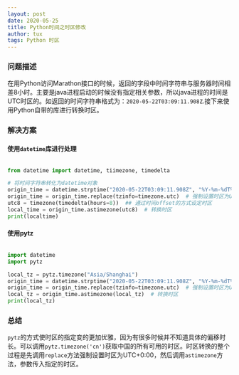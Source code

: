 ```yaml
---
layout: post
date: 2020-05-25
title: Python时间之时区修改
author: tux
tags: Python 时区
---
```


### 问题描述

在用Python访问Marathon接口的时候，返回的字段中时间字符串与服务器时间相差8小时。主要是java进程启动的时候没有指定相关参数，所以java进程的时间是UTC时区的。如返回的时间字符串格式为：`2020-05-22T03:09:11.908Z`.接下来使用Python自带的库进行转换时区。

### 解决方案

#### 使用`datetime`库进行处理

```python

from datetime import datetime, tiimezone, timedelta

# 将时间字符串转化为datetime对象
origin_time = datetime.strptime("2020-05-22T03:09:11.908Z", "%Y-%m-%dT%H:%M:%S.%fZ")
origin_time = origin_time.replace(tzinfo=timezone.utc)  # 强制设置时区为UTC+0:00
utc8 = timezone(timedelta(hours=8))  ## 通过时间offset的方式设定时区
local_time = origin_time.astimezone(utc8)  # 转换时区
print(localtime)
```

#### 使用pytz

```python

import datetime
import pytz

local_tz = pytz.timezone("Asia/Shanghai")
origin_time = datetime.strptime("2020-05-22T03:09:11.908Z", "%Y-%m-%dT%H:%M:%S.%fZ")
origin_time = origin_time.replace(tzinfo=timezone.utc)  # 强制设置时区为UTC+0:00
local_tz = origin_time.astimezone(local_tz)  # 转换时区
print(local_tz)
```

### 总结

`pytz`的方式使时区的指定变的更加优雅，因为有很多时候并不知道具体的偏移时长。可以调用`pytz.timezone('cn')`获取中国的所有可用的时区。时区转换的整个过程是先调用`replace`方法强制设置时区为UTC+0:00，然后调用`astimezone`方法，参数传入指定的时区。